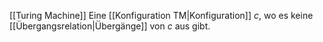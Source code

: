 [[Turing Machine]]
Eine [[Konfiguration TM|Konfiguration]] $c$, wo es keine [[Übergangsrelation|Übergänge]] von $c$ aus gibt.